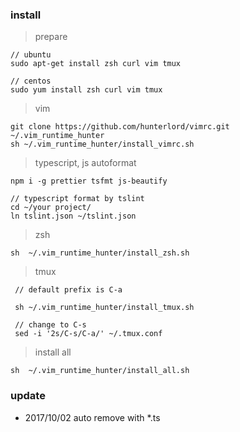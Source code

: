 ### install

> prepare

```
// ubuntu 
sudo apt-get install zsh curl vim tmux

// centos 
sudo yum install zsh curl vim tmux
```

> vim  

```
git clone https://github.com/hunterlord/vimrc.git ~/.vim_runtime_hunter
sh ~/.vim_runtime_hunter/install_vimrc.sh
```

> typescript, js autoformat

```
npm i -g prettier tsfmt js-beautify

// typescript format by tslint
cd ~/your project/
ln tslint.json ~/tslint.json

```

> zsh 

```
sh  ~/.vim_runtime_hunter/install_zsh.sh
```

> tmux 

```
 // default prefix is C-a

 sh ~/.vim_runtime_hunter/install_tmux.sh

 // change to C-s
 sed -i '2s/C-s/C-a/' ~/.tmux.conf
```

> install all

```
sh  ~/.vim_runtime_hunter/install_all.sh
```

### update

* 2017/10/02 auto remove  with *.ts 
